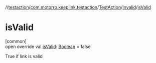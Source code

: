 //[testaction](../../../../index.md)/[com.motorro.keeplink.testaction](../../index.md)/[TestAction](../index.md)/[Invalid](index.md)/[isValid](is-valid.md)

# isValid

[common]\
open override val [isValid](is-valid.md): [Boolean](https://kotlinlang.org/api/latest/jvm/stdlib/kotlin/-boolean/index.html) = false

True if link is valid
